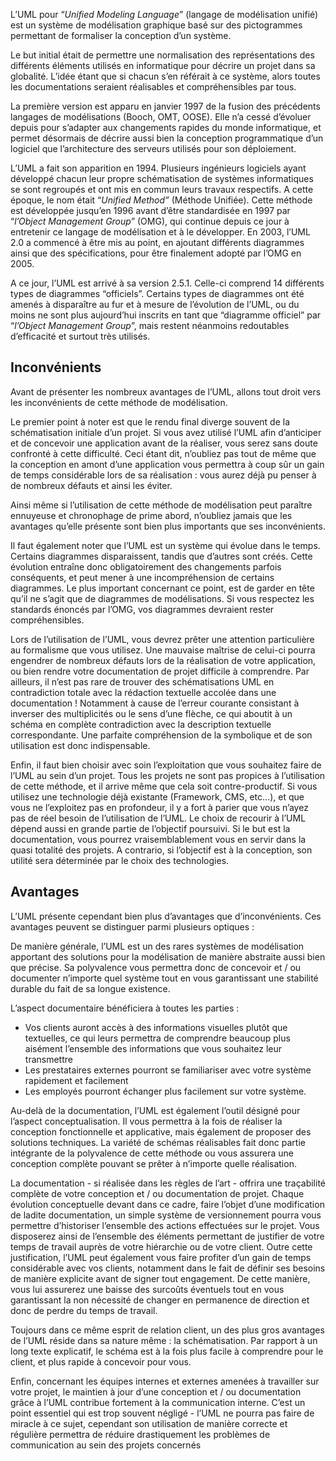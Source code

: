 L’UML pour “*Unified Modeling Language*” (langage de modélisation unifié) est un système de modélisation graphique basé sur des pictogrammes permettant de formaliser la conception d’un système. 

Le but initial était de permettre une normalisation des représentations des différents éléments utilisés en informatique pour décrire un projet dans sa globalité. L’idée étant que si chacun s’en référait à ce système, alors toutes les documentations seraient réalisables et compréhensibles par tous.

La première version est apparu en janvier 1997 de la fusion des précédents langages de modélisations (Booch, OMT, OOSE). Elle n’a cessé d’évoluer depuis pour s’adapter aux changements rapides du monde informatique, et permet désormais de décrire aussi bien la conception programmatique d’un logiciel que l’architecture des serveurs utilisés pour son déploiement.

L’UML a fait son apparition en 1994. Plusieurs ingénieurs logiciels ayant développé chacun leur propre schématisation de systèmes informatiques se sont regroupés et ont mis en commun leurs travaux respectifs. A cette époque, le nom était “*Unified Method”* (Méthode Unifiée). Cette méthode est développée jusqu’en 1996 avant d’être standardisée en 1997 par “*l’Object Management Group*” (OMG), qui continue depuis ce jour à entretenir ce langage de modélisation et à le développer. En 2003, l’UML 2.0 a commencé à être mis au point, en ajoutant différents diagrammes ainsi que des spécifications, pour être finalement adopté par l’OMG en 2005.

A ce jour, l’UML est arrivé à sa version 2.5.1. Celle-ci comprend 14 différents types de diagrammes “officiels”. Certains types de diagrammes ont été amenés à disparaître au fur et à mesure de l’évolution de l’UML, ou du moins ne sont plus aujourd’hui inscrits en tant que “diagramme officiel” par “*l’Object Management Group*”, mais restent néanmoins redoutables d’efficacité et surtout très utilisés.

## Inconvénients

Avant de présenter les nombreux avantages de l’UML, allons tout droit vers les inconvénients de cette méthode de modélisation.

Le premier point à noter est que le rendu final diverge souvent de la schématisation initiale d’un projet. Si vous avez utilisé l’UML afin d’anticiper et de concevoir une application avant de la réaliser, vous serez sans doute confronté à cette difficulté. Ceci étant dit, n’oubliez pas tout de même que la conception en amont d’une application vous permettra à coup sûr un gain de temps considérable lors de sa réalisation : vous aurez déjà pu penser à de nombreux défauts et ainsi les éviter. 

Ainsi même si l’utilisation de cette méthode de modélisation peut paraître ennuyeuse et chronophage de prime abord, n’oubliez jamais que les avantages qu’elle présente sont bien plus importants que ses inconvénients.

Il faut également noter que l’UML est un système qui évolue dans le temps. Certains diagrammes disparaissent, tandis que d’autres sont créés. Cette évolution entraîne donc obligatoirement des changements parfois conséquents, et peut mener à une incompréhension de certains diagrammes. Le plus important concernant ce point, est de garder en tête qu’il ne s’agit que de diagrammes de modélisations. Si vous respectez les standards énoncés par l’OMG, vos diagrammes devraient rester compréhensibles.

Lors de l’utilisation de l’UML, vous devrez prêter une attention particulière au formalisme que vous utilisez. Une mauvaise maîtrise de celui-ci pourra engendrer de nombreux défauts lors de la réalisation de votre application, ou bien rendre votre documentation de projet difficile à comprendre. Par ailleurs, il n’est pas rare de trouver des schématisations UML en contradiction totale avec la rédaction textuelle accolée dans une documentation ! Notamment à cause de l’erreur courante consistant à inverser des multiplicités ou le sens d’une flèche, ce qui aboutit à un schéma en complète contradiction avec la description textuelle correspondante. Une parfaite compréhension de la symbolique et de son utilisation est donc indispensable.

Enfin, il faut bien choisir avec soin l’exploitation que vous souhaitez faire de l’UML au sein d’un projet. Tous les projets ne sont pas propices à l’utilisation de cette méthode, et il arrive même que cela soit contre-productif. Si vous utilisez une technologie déjà existante (Framework, CMS, etc…), et que vous ne l’exploitez pas en profondeur, il y a fort à parier que vous n’ayez pas de réel besoin de l’utilisation de l’UML. Le choix de recourir à l’UML dépend aussi en grande partie de l’objectif poursuivi. Si le but est la documentation, vous pourrez vraisemblablement vous en servir dans la quasi totalité des projets. A contrario, si l’objectif est à la conception, son utilité sera déterminée par le choix des technologies.

## Avantages

L’UML présente cependant bien plus d’avantages que d’inconvénients. Ces avantages peuvent se distinguer parmi plusieurs optiques : 

De manière générale, l’UML est un des rares systèmes de modélisation apportant des solutions pour la modélisation de manière abstraite aussi bien que précise. Sa polyvalence vous permettra donc de concevoir et / ou documenter n’importe quel système tout en vous garantissant une stabilité durable du fait de sa longue existence.

L’aspect documentaire bénéficiera à toutes les parties : 

- Vos clients auront accès à des informations visuelles plutôt que textuelles, ce qui leurs permettra de comprendre beaucoup plus aisément l’ensemble des informations que vous souhaitez leur transmettre
- Les prestataires externes pourront se familiariser avec votre système rapidement et facilement
- Les employés pourront échanger plus facilement sur votre système.

Au-delà de la documentation, l’UML est également l’outil désigné pour l’aspect conceptualisation. Il vous permettra à la fois de réaliser la conception fonctionnelle et applicative, mais également de proposer des solutions techniques. La variété de schémas réalisables fait donc partie intégrante de la polyvalence de cette méthode ou vous assurera une conception complète pouvant se prêter à n’importe quelle réalisation.

La documentation - si réalisée dans les règles de l’art - offrira une traçabilité complète de votre conception et / ou documentation de projet. Chaque évolution conceptuelle devant dans ce cadre, faire l’objet d’une modification de ladite documentation, un simple système de versionnement pourra vous permettre d’historiser l’ensemble des actions effectuées sur le projet. Vous disposerez ainsi de l’ensemble des éléments permettant de justifier de votre temps de travail auprès de votre hiérarchie ou de votre client. Outre cette justification, l’UML peut également vous faire profiter d’un gain de temps considérable avec vos clients, notamment dans le fait de définir ses besoins de manière explicite avant de signer tout engagement. De cette manière, vous lui assurerez une baisse des surcoûts éventuels tout en vous garantissant la non nécessité de changer en permanence de direction et donc de perdre du temps de travail.

Toujours dans ce même esprit de relation client, un des plus gros avantages de l’UML réside dans sa nature même : la schématisation. Par rapport à un long texte explicatif, le schéma est à la fois plus facile à comprendre pour le client, et plus rapide à concevoir pour vous.

Enfin, concernant les équipes internes et externes amenées à travailler sur votre projet, le maintien à jour d’une conception et / ou documentation grâce à l’UML contribue fortement à la communication interne. C’est un point essentiel qui est trop souvent négligé - l’UML ne pourra pas faire de miracle à ce sujet, cependant son utilisation de manière correcte et régulière permettra de réduire drastiquement les problèmes de communication au sein des projets concernés

